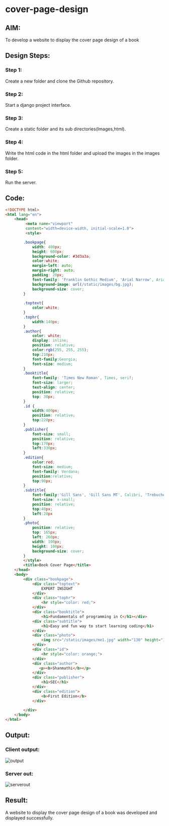 # cover-page-design
## AIM:
To develop a website to display the cover page design of a book

## Design Steps:

### Step 1:
Create a new folder and clone the Github repository.

### Step 2:
Start a django project interface.

### Step 3:
Create a static folder and its sub directories(Images,html).

### Step 4:
Write the html code in the html folder and upload the images in the images folder.

### Step 5:
Run the server.

## Code:
```html
<!DOCTYPE html>
<html lang="en">
    <head>
         <meta name="viewport" 
         content="width=device-width, initial-scale=1.0">
         <style>

        .bookpage{
            width: 400px;
            height: 600px;
            background-color: #3d3a3a;
            color:white;
            margin-left: auto;
            margin-right: auto;
            padding: 20px;
            font-family: 'Franklin Gothic Medium', 'Arial Narrow', Arial, sans-serif;
            background-image: url(/static/images/bg.jpg);
            background-size: cover;
        }
         
        .toptext{
            color:white;
        }
        .tophr{
            width:140px;
        }
        .author{
            color: white;
            display: inline;
            position: relative;
            color:rgb(255, 255, 255);
            top:210px;
            font-family:Georgia;
            font-size: medium;
        }
        .booktitle{
            font-family: 'Times New Roman', Times, serif;
            font-size: larger;
            text-align: center;
            position: relative;
            top: 30px;
        }
        .id {
            width:400px;
            position: relative;
            top:220px;       
        }
        .publisher{
            font-size: small;
            position: relative;
            top:170px;
            left:330px;
        }
        .edition{
            color:red;
            font-size: medium;
            font-family: Verdana;
            position:relative;
            top:90px;
        }
        .subtitle{
            font-family:'Gill Sans', 'Gill Sans MT', Calibri, 'Trebuchet MS', sans-serif;
            font-size: x-small;
            position: relative;
            top:40px;
            left:20px
        }
        .photo{
            position: relative;
            top: 165px;
            left: 260px;
            width: 100px;
            height: 100px;
            background-size: cover;
        }
        </style>
        <title>Book Cover Page</title>
    </head>
    <body>
        <div class="bookpage">
            <div class="toptext">
                EXPERT INSIGHT
            </div>
            <div class="tophr">
                <hr style="color: red;">
            </div>
            <div class="booktitle">
                <h1>Fundamentals of programming in C</h1></div>
            <div class="subtitle">
                <h1>Easy and fun way to start learning coding</h1>
            </div>
            <div class="photo">
                <img src="/static/images/me1.jpg" width="130" height="145" alt="">
            </div>
            <div class="id">
                <hr style="color: orange;">
            </div>
            <div class="author">
               <p><b>Shanmathi</b></p>
            </div>
            <div class="publisher">
                <h1>SEC</h1>
            </div>
            <div class="edition">
                <b>First Edition</b>
            </div>
            
        </div>
    </body>
</html>
```
## Output:
### Client output:
![output](https://github.com/ShanmathiShanmugam/cover-page-design/assets/121243595/8c0ca700-90f4-47cf-b7d2-599415b5af27)

### Server out:
![serverout](https://github.com/ShanmathiShanmugam/cover-page-design/assets/121243595/0fc0c13f-c39f-4f63-831b-f5356812d9fa)

## Result:
A website to display the cover page design of a book was developed and displayed successfully.
